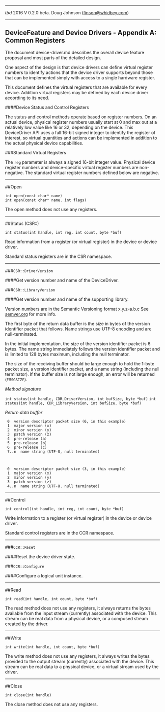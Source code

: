 

----------
*tbd* 2016 V 0.2.0 beta.  Doug Johnson (finson@whidbey.com) 

----------

## DeviceFeature and Device Drivers - Appendix A: Common Registers

The document device-driver.md describes the overall device feature proposal and most parts of the detailed design.

One aspect of the design is that device drivers can define virtual register numbers to identify actions that the device driver supports beyond those that can be implemented simply with access to a single hardware register.

This document defines the virtual registers that are available for every device.  Addition virtual registers may be defined by each device driver according to its need.

####Device Status and Control Registers

The status and control methods operate based on register numbers.  On an actual device, physical register numbers usually start at 0 and max out at a relatively low value like 16 or 32, depending on the device.  This DeviceDriver API uses a full 16-bit signed integer to identify the register of interest, so virtual quantities and actions can be implemented in addition to the actual physical device capabilities.

###Standard Virtual Registers

The `reg` parameter is always a signed 16-bit integer value.  Physical device register numbers and device-specific virtual register numbers are non-negative.  The standard virtual register numbers defined below are negative.

---
##Open

    int open(const char* name)
    int open(const char* name, int flags)

The open method does not use any registers.

---
##Status (CSR::)

    int status(int handle, int reg, int count, byte *buf)

Read information from a register (or virtual register) in the device or device driver.  

Standard status registers are in the CSR namespace.

---
###`CSR::DriverVersion`

####Get version number and name of the DeviceDriver.

###`CSR::LibraryVersion`

####Get version number and name of the supporting library.

Version numbers are in the Semantic Versioning format x.y.z-a.b.c  See [semver.org](http://semver.org) for more info.  

The first byte of the return data buffer is the size in bytes of the version identifier packet that follows.  Name strings use UTF-8 encoding and are null-terminated.

In the initial implementation, the size of the version identifier packet is 6 bytes.  The name string immediately follows the version identifier packet and is limited to 128 bytes maximum, including the null terminator.

The size of the receiving buffer should be large enough to hold the 1-byte packet size, a version identifier packet, and a name string (including the null terminator). If the buffer size is not large enough, an error will be returned (`EMSGSIZE`).

*Method signature*

`int status(int handle, CDR_DriverVersion, int bufSize, byte *buf)`
`int status(int handle, CDR_LibraryVersion, int bufSize, byte *buf)`

*Return data buffer*

     0  version descriptor packet size (6, in this example)
     1  major version (x)
     2  minor version (y)
     3  patch version (z)
     4  pre-release (a)
     5  pre-release (b)
     6  pre-release (c)
     7..n  name string (UTF-8, null terminated)



     0  version descriptor packet size (3, in this example)
     1  major version (x)
     2  minor version (y)
     3  patch version (z)
     4..n  name string (UTF-8, null terminated)

---
##Control

    int control(int handle, int reg, int count, byte *buf)

Write information to a register (or virtual register) in the device or device driver.  

Standard control registers are in the CCR namespace.

---
###`CCR::Reset`

####Reset the device driver state.

###`CCR::Configure`

####Configure a logical unit instance.


---
##Read

    int read(int handle, int count, byte *buf)

The read method does not use any registers, it always returns the bytes available from the input stream (currently) associated with the device.  This stream can be real data from a physical device, or a composed stream created by the driver.

---
##Write

    int write(int handle, int count, byte *buf)

The write method does not use any registers, it always writes the bytes provided to the output stream (currently) associated with the device.  This stream can be real data to a physical device, or a virtual stream used by the driver.

---
##Close

    int close(int handle)

The close method does not use any registers.

